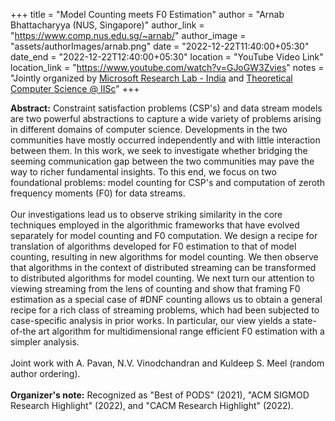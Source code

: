 +++
title = "Model Counting meets F0 Estimation"
author = "Arnab Bhattacharyya (NUS, Singapore)"
author_link = "https://www.comp.nus.edu.sg/~arnab/"
author_image = "assets/authorImages/arnab.png"
date = "2022-12-22T11:40:00+05:30"
date_end = "2022-12-22T12:40:00+05:30"
location = "YouTube Video Link"
location_link = "https://www.youtube.com/watch?v=GJoGW3Zvies"
notes = "Jointly organized by <a href = "https://www.microsoft.com/en-us/research/lab/microsoft-research-india/" target= "_blank">Microsoft Research Lab - India</a> and <a href='https://www.csa.iisc.ac.in/theoretical-computer-science/' target= "_blank">Theoretical Computer Science @ IISc</a>"
+++

<b>Abstract:</b>
Constraint satisfaction problems (CSP's) and data stream models are two powerful abstractions to capture a wide variety
of problems arising in different domains of computer science. Developments in the two communities have mostly occurred
independently and with little interaction between them. In this work, we seek to investigate whether bridging the
seeming communication gap between the two communities may pave the way to richer fundamental insights. To this end,
we focus on two foundational problems: model counting for CSP's and computation of zeroth frequency moments (F0) for
data streams.
<br><br>
Our investigations lead us to observe striking similarity in the core techniques employed in the algorithmic
frameworks that have evolved separately for model counting and F0 computation. We design a recipe for translation
of algorithms developed for F0 estimation to that of model counting, resulting in new algorithms for model counting.
We then observe that algorithms in the context of distributed streaming can be transformed to distributed algorithms
for model counting. We next turn our attention to viewing streaming from the lens of counting and show that framing
F0 estimation as a special case of #DNF counting allows us to obtain a general recipe for a rich class of streaming
problems, which had been subjected to case-specific analysis in prior works. In particular, our view yields a
state-of-the art algorithm for multidimensional range efficient F0 estimation with a simpler analysis.
<br><br>
Joint work with A. Pavan, N.V. Vinodchandran and Kuldeep S. Meel (random author ordering).
<br><br>
<b>Organizer's note:</b> Recognized as "Best of PODS" (2021), "ACM SIGMOD Research Highlight" (2022), and
"CACM Research Highlight" (2022).
